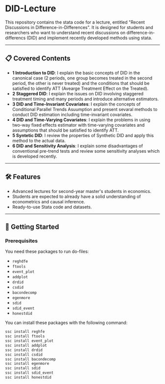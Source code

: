 # DID-Lecture

This repository contains the stata code for a lecture, entitled "Recent Discussions in Difference-in-Differences". It is designed for students and researchers who want to understand recent discussions on difference-in-differencs (DID) and implement recently developed methods using stata. 

---

## 📋 Covered Contents

- **1 Introduction to DID**: I explain the basic concepts of DID in the canonical case (2 periods, one group becomes treated in the second period, the other is never treated) and the conditions that should be satisfied to identify ATT (Avearge Treatment Effect on the Treated).
- **2 Staggered DID**: I explain the issues on DID involving staggered treatment timing and many periods and introduce alternative estimators.
- **3 DID and Time-Invariant Covariates**: I explain the concepts of Conditional Parallel Trends Asuumption and present sevaral methods to conduct DID estimation including time-invariant covariates. 
- **4 DID and Time-Varying Covariates**: I explain the problems in using two-way fixed effects estimator with time-varying covariates and assumptions that should be satisfied to identify ATT.
- **5 Syntetic DID**: I review the properties of Synthetic DID and apply this method to the actual data.
- **6 DID and Sensitivity Analysis**: I explain some disadvantages of conventional pre-trend tests and review some sensitivity analyses which is developed recently. 

---

## 🛠 Features

- Advanced lectures for second-year master's students in economics. 
- Students are expected to already have a solid understanding of econometrics and causal inference.
- Ready-to-use Stata code and datasets.

---

## 🚀 Getting Started

### Prerequisites

You need these packages to run do-files:

- `reghdfe`
- `ftools`
- `event_plot`
- `addplot`
- `drdid`
- `csdid`
- `bacondecomp`
- `egenmore`
- `sdid`
- `sdid_event`
- `honestdid`

You can install these packages with the following command:

```bash
ssc install reghfe
ssc install ftools
ssc install event_plot
ssc install addplot
ssc install drdid
ssc install csdid
ssc install bacondecomp
ssc install egenmore
ssc install sdid
ssc install sdid_event
ssc install honestdid

